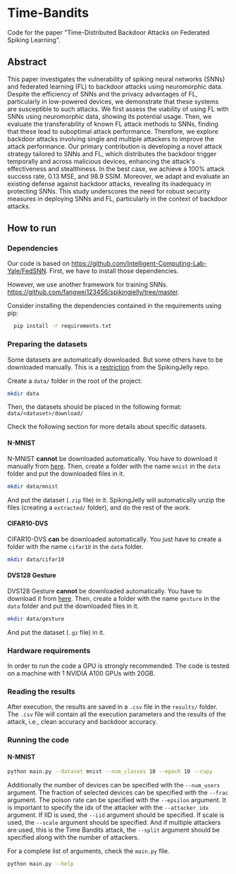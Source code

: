 # Time-Bandits

Code for the paper "Time-Distributed Backdoor Attacks on Federated Spiking Learning".

## Abstract

This paper investigates the vulnerability of spiking neural networks (SNNs) and federated learning (FL) to backdoor attacks using neuromorphic data. Despite the efficiency of SNNs and the privacy advantages of FL, particularly in low-powered devices, we demonstrate that these systems are susceptible to such attacks. We first assess the viability of using FL with SNNs using neuromorphic data, showing its potential usage. Then, we evaluate the transferability of known FL attack methods to SNNs, finding that these lead to suboptimal attack performance. Therefore, we explore backdoor attacks involving single and multiple attackers to improve the attack performance. Our primary contribution is developing a novel attack strategy tailored to SNNs and FL, which distributes the backdoor trigger temporally and across malicious devices, enhancing the attack's effectiveness and stealthiness. In the best case, we achieve a 100% attack success rate, 0.13 MSE, and 98.9 SSIM. Moreover, we adapt and evaluate an existing defense against backdoor attacks, revealing its inadequacy in protecting SNNs. This study underscores the need for robust security measures in deploying SNNs and FL, particularly in the context of backdoor attacks.

## How to run

### Dependencies

Our code is based on https://github.com/Intelligent-Computing-Lab-Yale/FedSNN. 
First, we have to install those dependencies.

However, we use another framework for training SNNs. https://github.com/fangwei123456/spikingjelly/tree/master.

Consider installing the dependencies contained in the requirements using pip:

```bash
  pip install -r requirements.txt
```

### Preparing the datasets

Some datasets are automatically downloaded. But some others have to be downloaded manually. This is a [restriction](https://spikingjelly.readthedocs.io/zh_CN/latest/activation_based_en/neuromorphic_datasets.html) from the SpikingJelly repo.

Create a `data/` folder in the root of the project:
```bash
mkdir data
```
Then, the datasets should be placed in the following format:
`data/<dataset>/download/`

Check the following section for more details about specific datasets.

#### N-MNIST

N-MNIST **cannot** be downloaded automatically. You have to download it manually from [here](https://www.garrickorchard.com/datasets/n-mnist).
Then, create a folder with the name `mnist` in the `data` folder and put the downloaded files in it.
```bash	
mkdir data/mnist
```

And put the dataset (`.zip` file) in it.
SpikingJelly will automatically unzip the files (creating a `extracted/` folder), and do the rest of the work.

#### CIFAR10-DVS

CIFAR10-DVS **can** be downloaded automatically. You just have to create a folder with the name `cifar10` in the `data` folder.
```bash
mkdir data/cifar10
```

#### DVS128 Gesture

DVS128 Gesture **cannot** be downloaded automatically. You have to download it from [here](https://ibm.ent.box.com/s/3hiq58ww1pbbjrinh367ykfdf60xsfm8/folder/50167556794).
Then, create a folder with the name `gesture` in the `data` folder and put the downloaded files in it.

```bash
mkdir data/gesture
```

And put the dataset (`.gz` file) in it.

### Hardware requirements

In order to run the code a GPU is strongly recommended. 
The code is tested on a machine with 1 NVIDIA A100 GPUs with 20GB.

### Reading the results

After execution, the results are saved in a `.csv` file in the `results/` folder.
The `.csv` file will contain all the execution parameters and the results of the attack, i.e., clean accuracy and backdoor accuracy.


### Running the code

#### N-MNIST

```bash
python main.py --dataset mnist --num_classes 10 --epoch 10 --cupy
```

Additionally the number of devices can be specified with the `--num_users` argument.
The fraction of selected devices can be specified with the `--frac` argument.
The poison rate can be specified with the `--epsilon` argument.
It is important to specify the idx of the attacker with the `--attacker_idx` argument.
If IID is used, the `--iid` argument should be specified.
If scale is used, the `--scale` argument should be specified.
And if multiple attackers are used, this is the Time Bandits attack, the `--split` argument should be specified along with the number of attackers.

For a complete list of arguments, check the `main.py` file.
```bash	
python main.py --help
```